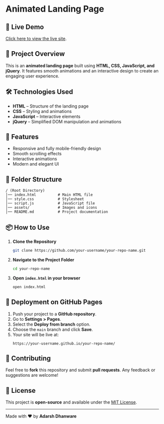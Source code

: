 # Animated Landing Page

## 🚀 Live Demo
[Click here to view the live site](https://adarshdhanware.github.io/Animated-Landing-Page/).

## 📌 Project Overview
This is an **animated landing page** built using **HTML, CSS, JavaScript, and jQuery**. It features smooth animations and an interactive design to create an engaging user experience.

## 🛠️ Technologies Used
- **HTML** – Structure of the landing page
- **CSS** – Styling and animations
- **JavaScript** – Interactive elements
- **jQuery** – Simplified DOM manipulation and animations

## 🎨 Features
- Responsive and fully mobile-friendly design
- Smooth scrolling effects
- Interactive animations
- Modern and elegant UI

## 📂 Folder Structure
```
/ (Root Directory)
│── index.html          # Main HTML file
│── style.css           # Stylesheet
│── script.js           # JavaScript file
│── assets/             # Images and icons
│── README.md           # Project documentation
```

## 📦 How to Use
1. **Clone the Repository**
   ```sh
   git clone https://github.com/your-username/your-repo-name.git
   ```
2. **Navigate to the Project Folder**
   ```sh
   cd your-repo-name
   ```
3. **Open `index.html` in your browser**
   ```sh
   open index.html
   ```

## 🚀 Deployment on GitHub Pages
1. Push your project to a **GitHub repository**.
2. Go to **Settings > Pages**.
3. Select the **Deploy from branch** option.
4. Choose the `main` branch and click **Save**.
5. Your site will be live at:
   ```
   https://your-username.github.io/your-repo-name/
   ```

## 🤝 Contributing
Feel free to **fork** this repository and submit **pull requests**. Any feedback or suggestions are welcome!

## 📜 License
This project is **open-source** and available under the [MIT License](LICENSE).

---
Made with ❤️ by **Adarsh Dhanware**

